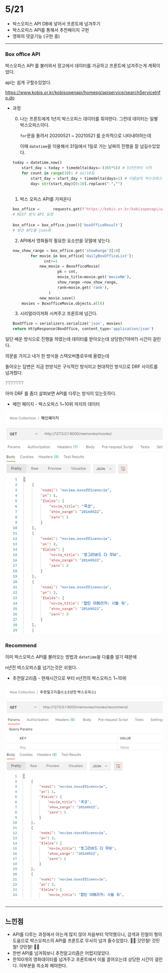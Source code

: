 # 5/21

- 박스오피스 API DB에 넣어서 프론트에 넘겨주기
- 박스오피스 API를 통해서 추천페이지 구현
- 영화의 댓글기능 (구현 중)

------

### Box office API

박스오피스 API 를 불러와서 장고에서 데이터를 가공하고 프론트에 넘겨주는게 계획이었다.

api는 쉽게 구할수있었다.

https://www.kobis.or.kr/kobisopenapi/homepg/apiservice/searchServiceInfo.do

- 과정 

  0. 나는 프론트에게 1년치 박스오피스 데이터를 줘야한다. 그런데 데이터는 일별 박스오피스이다.

     `for`문을 돌려서 20200521 ~ 20210521 를 순차적으로 나타내야하는데

     이때 `datetime`을  이용해서 31일에서 1일로 가는 날짜의 진행을 잘 넘길수있었다.

  ```python
  today = datetime.now()
      start_day = today + timedelta(days=-(365*5)) # 5년전부터 시작
      for count in range(10): # ex)10일
          start_day = start_day + timedelta(days=1) # 다음날의 박스오피스
          day= str(start_day)[0:10].replace("-","")
         
  ```

  

  1. 박스 오피스 API를 가져온다

  ```python
  box_office = 		requests.get(f'https://kobis.or.kr/kobisopenapi/webservice/rest/boxoffice/searchDailyBoxOfficeList.json?key={key}&targetDt={day}')
  # REST 방식 API 요청
  
  box_office = box_office.json()['boxOfficeResult']
  # 받은 API를 json화
  ```

  2. API에서 영화들의 필요한 요소만을 모델에 넣는다.

  ```python
  now_show_range = box_office.get('showRange')[:8]
          for movie in box_office['dailyBoxOfficeList']:
            	cnt+=1
              new_movie = BoxofficeMovie(
                      pk = cnt,
                      movie_title=movie.get('movieNm'),
                      show_range =now_show_range,
                      rank=movie.get('rank'),
                  )
              new_movie.save()
      movies = BoxofficeMovie.objects.all()
  ```

  3. 시리얼라이저화 시켜주고 프론트에 넘긴다.

  ```python
  BoxOffice = serializers.serialize('json', movies)
  return HttpResponse(BoxOffice, content_type='application/json')
  ```

  

일단 배운 방식으로 진행을 하였는데  데이터를 받아오는데 상당한(?아마?) 시간이 걸린다.

의문을 가지고 내가 한 방식을 스택오버플로우에 올렸는데 

돌아오는 답변은 지금 한방식은 구식적인 방식이고 현대적인 방식으로 DRF 사이트를 넘겨줬다.

:grey_question::grey_question::grey_question::grey_question::grey_question::grey_question::grey_question:

아마 DRF 를 좀더 살펴보면 API를 다루는 방식이 있는듯하다.



- 메인 페이지 - 박스오피스 1~10위 까지의 데이터

![메인페이지-boxoffice](0521.assets/메인페이지-boxoffice-1621698580192.png)



### Recommend 

이미 박스오피스 API를 불러오는 방법과 `datetime`을 다룰줄 알기 때문에

n년전 박스오피스를 넘기는것은 쉬웠다.



- 추천알고리즘 - 현재시간으로 부터 n년전의 박스오피스 1~10위

![추천알고리즘](0521.assets/추천알고리즘.png)

-------

## 느낀점

- API를 다루는 과정에서 아는게 많지 않아 처음부터 막막했으나, 검색과 민철이 형의 도움으로 박스오피스의  API를 프론트로 무사히 넘겨 줄수있었다.  :dancing_women: 갓민철! 갓민철! 갓민철! :dancing_men:
- 한번 API를 넘겨줘보니 추천알고리즘은 어렵지않았다.
- 한100개의 영화데이터를 넘겨주고 프론트에서 이를 끌어오는데 상당한 시간이 걸린다. 이부분을 최소화 해야한다. 